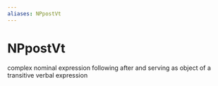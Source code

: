 ```yaml
---
aliases: NPpostVt
---
```

# NPpostVt

complex nominal expression following after and serving as object of a transitive verbal expression
> 